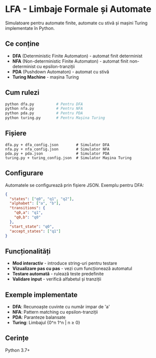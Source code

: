 # LFA - Limbaje Formale și Automate

Simulatoare pentru automate finite, automate cu stivă și mașini Turing implementate în Python.

## Ce conține

- **DFA** (Deterministic Finite Automaton) - automat finit determinist
- **NFA** (Non-deterministic Finite Automaton) - automat finit non-determinist cu epsilon-tranziții
- **PDA** (Pushdown Automaton) - automat cu stivă
- **Turing Machine** - mașina Turing

## Cum rulezi

```bash
python dfa.py          # Pentru DFA
python nfa.py          # Pentru NFA  
python pda.py          # Pentru PDA
python turing.py       # Pentru Mașina Turing
```

## Fișiere

```
dfa.py + dfa_config.json        # Simulator DFA
nfa.py + nfa_config.json        # Simulator NFA
pda.py + pda.json               # Simulator PDA  
turing.py + turing_config.json  # Simulator Mașina Turing
```

## Configurare

Automatele se configurează prin fișiere JSON. Exemplu pentru DFA:

```json
{
  "states": ["q0", "q1", "q2"],
  "alphabet": ["a", "b"],
  "transitions": {
    "q0,a": "q1",
    "q0,b": "q0"
  },
  "start_state": "q0",
  "accept_states": ["q1"]
}
```

## Funcționalități

- **Mod interactiv** - introduce string-uri pentru testare
- **Vizualizare pas cu pas** - vezi cum funcționează automatul
- **Testare automată** - rulează teste predefinite
- **Validare input** - verifică alfabetul și tranziții

## Exemple implementate

- **DFA**: Recunoaște cuvinte cu număr impar de 'a'
- **NFA**: Pattern matching cu epsilon-tranziții
- **PDA**: Paranteze balansate
- **Turing**: Limbajul {0^n 1^n | n ≥ 0}

## Cerințe

Python 3.7+
